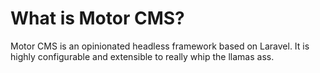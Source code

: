 # What is Motor CMS?

Motor CMS is an opinionated headless framework based on Laravel. It is highly configurable and extensible to really whip
the llamas ass.
